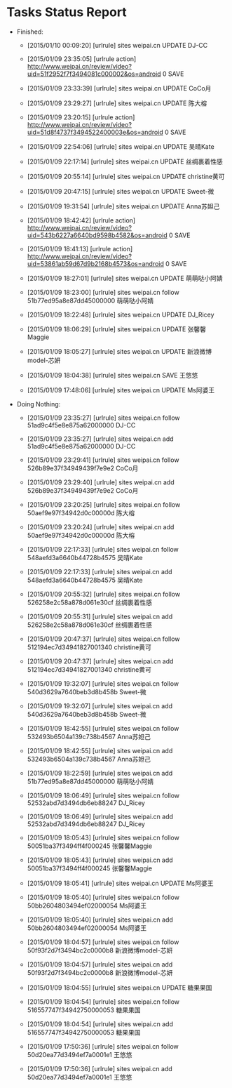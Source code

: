 Tasks Status Report
============

* Finished:
    * [2015/01/10 00:09:20] [urlrule] sites weipai.cn UPDATE DJ-CC

    * [2015/01/09 23:35:05] [urlrule action] http://www.weipai.cn/review/video?uid=51f2952f7f3494081c000002&os=android 0 SAVE
    * [2015/01/09 23:33:39] [urlrule] sites weipai.cn UPDATE CoCo月

    * [2015/01/09 23:29:27] [urlrule] sites weipai.cn UPDATE 陈大榕

    * [2015/01/09 23:20:15] [urlrule action] http://www.weipai.cn/review/video?uid=51d8f4737f3494522400003e&os=android 0 SAVE
    * [2015/01/09 22:54:06] [urlrule] sites weipai.cn UPDATE 吴晴Kate

    * [2015/01/09 22:17:14] [urlrule] sites weipai.cn UPDATE 丝绸裹着性感

    * [2015/01/09 20:55:14] [urlrule] sites weipai.cn UPDATE christine黄可

    * [2015/01/09 20:47:15] [urlrule] sites weipai.cn UPDATE Sweet-微

    * [2015/01/09 19:31:54] [urlrule] sites weipai.cn UPDATE Anna苏妲己

    * [2015/01/09 18:42:42] [urlrule action] http://www.weipai.cn/review/video?uid=543b6227a6640bd9598b4582&os=android 0 SAVE
    * [2015/01/09 18:41:13] [urlrule action] http://www.weipai.cn/review/video?uid=53861ab59d67d9b2168b4573&os=android 0 SAVE
    * [2015/01/09 18:27:01] [urlrule] sites weipai.cn UPDATE 萌萌哒小阿婧

    * [2015/01/09 18:23:00] [urlrule] sites weipai.cn follow 51b77ed95a8e87dd45000000 萌萌哒小阿婧

    * [2015/01/09 18:22:48] [urlrule] sites weipai.cn UPDATE DJ_Ricey

    * [2015/01/09 18:06:29] [urlrule] sites weipai.cn UPDATE 张馨馨Maggie

    * [2015/01/09 18:05:27] [urlrule] sites weipai.cn UPDATE 新浪微博model-芯妍

    * [2015/01/09 18:04:38] [urlrule] sites weipai.cn SAVE 王悠悠
    * [2015/01/09 17:48:06] [urlrule] sites weipai.cn UPDATE Ms阿婆王
* Doing Nothing:
    * [2015/01/09 23:35:27] [urlrule] sites weipai.cn follow 51ad9c4f5e8e875a62000000 DJ-CC

    * [2015/01/09 23:35:27] [urlrule] sites weipai.cn add 51ad9c4f5e8e875a62000000 DJ-CC

    * [2015/01/09 23:29:41] [urlrule] sites weipai.cn follow 526b89e37f34949439f7e9e2 CoCo月

    * [2015/01/09 23:29:40] [urlrule] sites weipai.cn add 526b89e37f34949439f7e9e2 CoCo月

    * [2015/01/09 23:20:25] [urlrule] sites weipai.cn follow 50aef9e97f34942d0c00000d 陈大榕

    * [2015/01/09 23:20:24] [urlrule] sites weipai.cn add 50aef9e97f34942d0c00000d 陈大榕

    * [2015/01/09 22:17:33] [urlrule] sites weipai.cn follow 548aefd3a6640b44728b4575 吴晴Kate

    * [2015/01/09 22:17:33] [urlrule] sites weipai.cn add 548aefd3a6640b44728b4575 吴晴Kate

    * [2015/01/09 20:55:32] [urlrule] sites weipai.cn follow 526258e2c58a878d061e30cf 丝绸裹着性感

    * [2015/01/09 20:55:31] [urlrule] sites weipai.cn add 526258e2c58a878d061e30cf 丝绸裹着性感

    * [2015/01/09 20:47:37] [urlrule] sites weipai.cn follow 512194ec7d34941827001340 christine黄可

    * [2015/01/09 20:47:37] [urlrule] sites weipai.cn add 512194ec7d34941827001340 christine黄可

    * [2015/01/09 19:32:07] [urlrule] sites weipai.cn follow 540d3629a7640beb3d8b458b Sweet-微

    * [2015/01/09 19:32:07] [urlrule] sites weipai.cn add 540d3629a7640beb3d8b458b Sweet-微

    * [2015/01/09 18:42:55] [urlrule] sites weipai.cn follow 532493b6504a139c738b4567 Anna苏妲己

    * [2015/01/09 18:42:55] [urlrule] sites weipai.cn add 532493b6504a139c738b4567 Anna苏妲己

    * [2015/01/09 18:22:59] [urlrule] sites weipai.cn add 51b77ed95a8e87dd45000000 萌萌哒小阿婧

    * [2015/01/09 18:06:49] [urlrule] sites weipai.cn follow 52532abd7d3494db6eb88247 DJ_Ricey

    * [2015/01/09 18:06:49] [urlrule] sites weipai.cn add 52532abd7d3494db6eb88247 DJ_Ricey

    * [2015/01/09 18:05:43] [urlrule] sites weipai.cn follow 50051ba37f3494ff4f000245 张馨馨Maggie

    * [2015/01/09 18:05:43] [urlrule] sites weipai.cn add 50051ba37f3494ff4f000245 张馨馨Maggie

    * [2015/01/09 18:05:41] [urlrule] sites weipai.cn UPDATE Ms阿婆王

    * [2015/01/09 18:05:40] [urlrule] sites weipai.cn follow 50bb2604803494ef02000054 Ms阿婆王

    * [2015/01/09 18:05:40] [urlrule] sites weipai.cn add 50bb2604803494ef02000054 Ms阿婆王

    * [2015/01/09 18:04:57] [urlrule] sites weipai.cn follow 50f93f2d7f3494bc2c0000b8 新浪微博model-芯妍

    * [2015/01/09 18:04:57] [urlrule] sites weipai.cn add 50f93f2d7f3494bc2c0000b8 新浪微博model-芯妍

    * [2015/01/09 18:04:55] [urlrule] sites weipai.cn UPDATE 糖果果国

    * [2015/01/09 18:04:54] [urlrule] sites weipai.cn follow 516557747f34942750000053 糖果果国

    * [2015/01/09 18:04:54] [urlrule] sites weipai.cn add 516557747f34942750000053 糖果果国

    * [2015/01/09 17:50:36] [urlrule] sites weipai.cn follow 50d20ea77d3494ef7a0001e1 王悠悠
    * [2015/01/09 17:50:36] [urlrule] sites weipai.cn add 50d20ea77d3494ef7a0001e1 王悠悠
